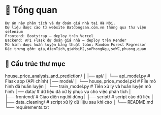 # 🚀 Tổng quan
    Dự án này phân tích và dự đoán giá nhà tại Hà Nội.
    Dự liệu được cào từ website Batdongsan.com.vn thông qua thư viện selenium
    Frontend: Bootstrap — deploy trên Vercel
    Backend: API Flask dự đoán giá nhà — deploy trên Render
    Mô hình được huấn luyện bằng thuật toán: Random Forest Regressor
    Đặc trưng gồm: gia,dienTich,giaMoiM2,soPhongNgu,soWC,phuong,quan

## 📁 Cấu trúc thư mục
house_price_analysis_and_prediction/
│
|── api/
│      └── api_model.py              # Flask app (API chính)
│── model/
│       └── house_price_model.pkl     # File mô hình đã huấn luyện
│       └── train_model.py            # Tiền xử lý và huấn luyện mô hình
│── data/                              # dữ liệu đã xử lý phục vụ cho việc phân tích 
│                       
├── frontend/                         # Giao diện người dùng
|
├── script/                           # script cào dữ liệu
│
├── data_cleaning/                    # script xử lý dữ liệu sau khi cào
│
└── README.md
└── requirements.txt
##